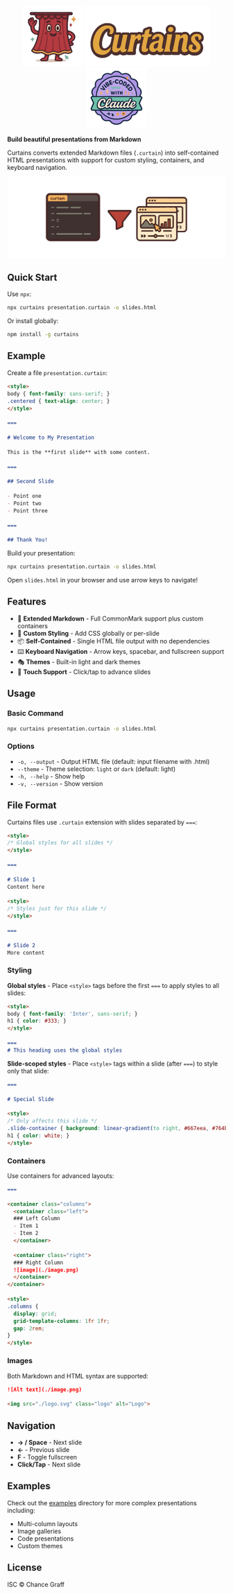<p align="center">
  <img src="./docs/mascot.svg" height="140px" />
  <img src="./docs/title.svg" height="140px" />
  <img src="./docs/claude.svg" height="140px" >
</p>

**Build beautiful presentations from Markdown**

Curtains converts extended Markdown files (`.curtain`) into self-contained HTML presentations with support for custom styling, containers, and keyboard navigation.

<p align="center">
  <img src="./docs/example.svg" />
</p>

## Quick Start

Use `npx`:

```bash
npx curtains presentation.curtain -o slides.html
```

Or install globally:

```bash
npm install -g curtains
```

## Example

Create a file `presentation.curtain`:

```markdown
<style>
body { font-family: sans-serif; }
.centered { text-align: center; }
</style>

===

# Welcome to My Presentation

This is the **first slide** with some content.

===

## Second Slide

- Point one
- Point two
- Point three

===

## Thank You!
```

Build your presentation:

```bash
npx curtains presentation.curtain -o slides.html
```

Open `slides.html` in your browser and use arrow keys to navigate!

## Features

- 📝 **Extended Markdown** - Full CommonMark support plus custom containers
- 🎨 **Custom Styling** - Add CSS globally or per-slide
- 📦 **Self-Contained** - Single HTML file output with no dependencies
- ⌨️ **Keyboard Navigation** - Arrow keys, spacebar, and fullscreen support
- 🎭 **Themes** - Built-in light and dark themes
- 📱 **Touch Support** - Click/tap to advance slides

## Usage

### Basic Command

```bash
npx curtains presentation.curtain -o slides.html
```

### Options

- `-o, --output` - Output HTML file (default: input filename with .html)
- `--theme` - Theme selection: `light` or `dark` (default: light)
- `-h, --help` - Show help
- `-v, --version` - Show version

## File Format

Curtains files use `.curtain` extension with slides separated by `===`:

```markdown
<style>
/* Global styles for all slides */
</style>

===

# Slide 1
Content here

<style>
/* Styles just for this slide */
</style>

===

# Slide 2
More content
```

### Styling

**Global styles** - Place `<style>` tags before the first `===` to apply styles to all slides:

```markdown
<style>
body { font-family: 'Inter', sans-serif; }
h1 { color: #333; }
</style>

===
# This heading uses the global styles
```

**Slide-scoped styles** - Place `<style>` tags within a slide (after `===`) to style only that slide:

```markdown
===

# Special Slide

<style>
/* Only affects this slide */
.slide-container { background: linear-gradient(to right, #667eea, #764ba2); }
h1 { color: white; }
</style>
```

### Containers

Use containers for advanced layouts:

```markdown
===

<container class="columns">
  <container class="left">
  ### Left Column
  - Item 1
  - Item 2
  </container>

  <container class="right">
  ### Right Column
  ![image](./image.png)
  </container>
</container>

<style>
.columns {
  display: grid;
  grid-template-columns: 1fr 1fr;
  gap: 2rem;
}
</style>
```

### Images

Both Markdown and HTML syntax are supported:

```markdown
![Alt text](./image.png)

<img src="./logo.svg" class="logo" alt="Logo">
```

## Navigation

- **→ / Space** - Next slide
- **←** - Previous slide
- **F** - Toggle fullscreen
- **Click/Tap** - Next slide

## Examples

Check out the [examples](./examples) directory for more complex presentations including:
- Multi-column layouts
- Image galleries
- Code presentations
- Custom themes

## License

ISC © Chance Graff
